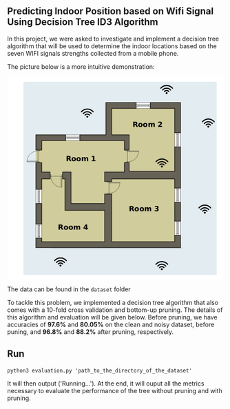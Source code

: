 ## Predicting Indoor Position based on Wifi Signal Using Decision Tree ID3 Algorithm

In this project, we were asked to investigate and implement a decision tree algorithm that will be used to determine the indoor locations based on the seven WIFI signals strengths collected from a mobile phone.

The picture below is a more intuitive demonstration:

<img src="https://github.com/wasamisam0119/decision-tree/blob/master/src/Snip20200108_1.png" alt="ceremony" align=center>

The data can be found in the `dataset` folder

To tackle this problem, we implemented a decision tree algorithm that also comes with a 10-fold cross validation and bottom-up pruning. The details of this algorithm and evaluation will be given below. Before pruning, we have accuracies of **97.6%** and **80.05%** on the clean and noisy dataset, before puning, and **96.8%** and **88.2%** after pruning, respectively.

## Run

`python3 evaluation.py 'path_to_the_directory_of_the_dataset'`

It will then output ('Running...').
At the end, it will ouput all the metrics necessary to evaluate the performance of the tree without pruning and with pruning.